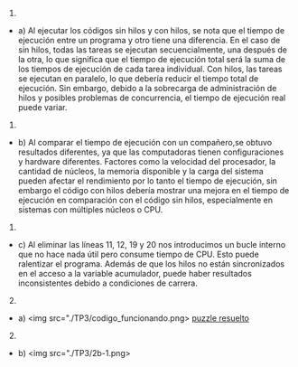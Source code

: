 1)
* a)
 Al ejecutar los códigos sin hilos y con hilos, se nota que el tiempo de ejecución entre un programa y otro tiene una diferencia.
 En el caso de sin hilos, todas las tareas se ejecutan secuencialmente, una después de la otra,
 lo que significa que el tiempo de ejecución total será la suma de los tiempos de ejecución de cada tarea individual.
 Con hilos, las tareas se ejecutan en paralelo, lo que debería reducir el tiempo total de ejecución.
 Sin embargo, debido a la sobrecarga de administración de hilos y posibles problemas de concurrencia, el tiempo de ejecución real puede variar.
 1)
 * b)
 Al  comparar el tiempo de ejecución con un compañero,se obtuvo resultados diferentes,
 ya que las computadoras tienen configuraciones y  hardware diferentes.
 Factores como la velocidad del procesador, la cantidad de núcleos, la memoria disponible y la carga del sistema pueden afectar el rendimiento
 por lo tanto  el tiempo de ejecución, sin embargo 
 el código con hilos debería mostrar una mejora en el tiempo de ejecución en comparación con el código sin hilos, especialmente en sistemas con múltiples núcleos o CPU.
 1)
 * c)  Al eliminar las líneas 11, 12, 19 y 20 nos introducimos  un bucle interno que no hace nada útil pero consume tiempo de CPU. 
 Esto puede ralentizar el programa. Además de que   los hilos no están sincronizados en el acceso a la variable acumulador, puede haber resultados inconsistentes debido a condiciones de carrera.
 
 2)
 * a)
 <img src="./TP3/codigo_funcionando.png>
<a href="./tp3_2a.c">puzzle resuelto</a>
2)
* b)
<img src="./TP3/2b-1.png>






